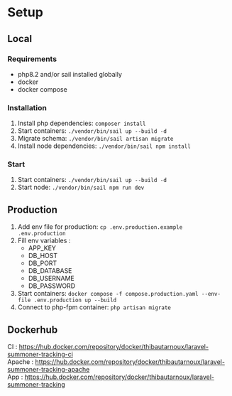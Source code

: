 # Setup

## Local

### Requirements

-   php8.2 and/or sail installed globally
-   docker
-   docker compose

### Installation

1. Install php dependencies: `composer install`
2. Start containers: `./vendor/bin/sail up --build -d`
3. Migrate schema: `./vendor/bin/sail artisan migrate`
4. Install node dependencies: `./vendor/bin/sail npm install`

### Start

1. Start containers: `./vendor/bin/sail up --build -d`
2. Start node: `./vendor/bin/sail npm run dev`

## Production

1. Add env file for production: `cp .env.production.example .env.production`
2. Fill env variables :
    - APP_KEY
    - DB_HOST
    - DB_PORT
    - DB_DATABASE
    - DB_USERNAME
    - DB_PASSWORD
3. Start containers: `docker compose -f compose.production.yaml --env-file .env.production up --build`
4. Connect to php-fpm container: `php artisan migrate`

## Dockerhub

CI : https://hub.docker.com/repository/docker/thibautarnoux/laravel-summoner-tracking-ci  
Apache : https://hub.docker.com/repository/docker/thibautarnoux/laravel-summoner-tracking-apache  
App : https://hub.docker.com/repository/docker/thibautarnoux/laravel-summoner-tracking
